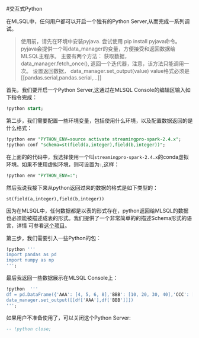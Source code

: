 #交互式Python

在MLSQL中，任何用户都可以开启一个独有的Python Server,从而完成一系列调试。


> 使用前，请先在环境中安装pyjava. 尝试使用 pip install pyjava命令。
> pyjava会提供一个叫data_manager的变量，方便接受和返回数据给MLSQL主程序。
> 主要有两个方法：
>    获取数据， data_manager.fetch_once(), 返回一个迭代器，注意，该方法只能调用一次。
>    设置返回数据， data_manager.set_output(value) value格式必须是 [[pandas.serial,pandas.serial,...]]




首先，我们要开启一个Python Server,这通过在MLSQL Console的编辑区输入如下指令完成：

```sql
!python start;
```

第二步，我们需要配置一些环境变量，包括使用什么环境，以及配置数据返回的是什么格式：

```sql
!python env "PYTHON_ENV=source activate streamingpro-spark-2.4.x";
!python conf "schema=st(field(a,integer),field(b,integer))";
```

在上面的的代码中，我选择使用一个叫`streamingpro-spark-2.4.x`的conda虚拟环境。如果不使用虚拟环境，则可设置为`:`,这样：

```sql
!python env "PYTHON_ENV=:";
```

然后我说我接下来从python返回过来的数据的格式是如下类型的：

```
st(field(a,integer),field(b,integer))
```

因为在MLSQL中，任何数据都是以表的形式存在，python返回给MLSQL的数据也必须能被描述成表的形式。我们提供了一个非常简单的的描述Schema形式的语言，详情
可参看[这个项目](https://github.com/allwefantasy/simple-schema)。

第三步，我们需要引入一些Python的包：

```sql
!python '''
import pandas as pd
import numpy as np
''';
```

最后我返回一些数据展示在MLSQL Console上：

```sql
!python  '''
df = pd.DataFrame({'AAA': [4, 5, 6, 8],'BBB': [10, 20, 30, 40],'CCC': [100, 50, -30, -50]})
data_manager.set_output([[df['AAA'],df['BBB']]])
''';
```

如果用户不准备使用了，可以关闭这个Python Server:

```sql
-- !python close;
```


